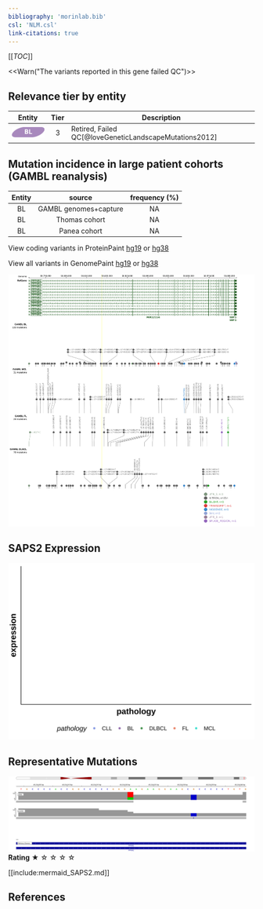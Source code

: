 ```yaml
---
bibliography: 'morinlab.bib'
csl: 'NLM.csl'
link-citations: true
---
```

[[_TOC_]]


<<Warn("The variants reported in this gene failed QC")>>


## Relevance tier by entity

|Entity|Tier|Description                           |
|:------:|:----:|--------------------------------------|
|![BL](images/icons/BL_tier2.png)    |3   |Retired, Failed QC[@loveGeneticLandscapeMutations2012]|

## Mutation incidence in large patient cohorts (GAMBL reanalysis)

|Entity|source               |frequency (%)|
|:------:|:---------------------:|:-------------:|
|BL    |GAMBL genomes+capture|NA           |
|BL    |Thomas cohort        |NA           |
|BL    |Panea cohort         |NA           |





View coding variants in ProteinPaint [hg19](https://morinlab.github.io/LLMPP/GAMBL/SAPS2_protein.html)  or [hg38](https://morinlab.github.io/LLMPP/GAMBL/SAPS2_protein_hg38.html)

View all variants in GenomePaint [hg19](https://morinlab.github.io/LLMPP/GAMBL/SAPS2.html)  or [hg38](https://morinlab.github.io/LLMPP/GAMBL/SAPS2_hg38.html)

![](images/proteinpaint/SAPS2.svg)

## SAPS2 Expression
![](images/gene_expression/SAPS2_by_pathology.svg)
<!-- ORIGIN: loveGeneticLandscapeMutations2012 -->
<!-- BL: loveGeneticLandscapeMutations2012 -->

## Representative Mutations

![](primary/Love_SAPS2.svg)
**Rating**
&starf; &star; &star; &star; &star;


[[include:mermaid_SAPS2.md]]

## References

